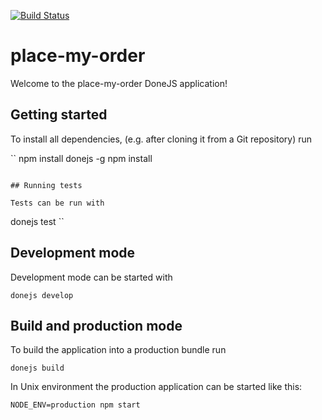 [![Build Status](https://travis-ci.org/sengeezer/place-my-order.png?branch=master)](https://travis-ci.org/sengeezer/place-my-order)

# place-my-order

Welcome to the place-my-order DoneJS application!

## Getting started

To install all dependencies, (e.g. after cloning it from a Git repository) run

``
npm install donejs -g
npm install
```

## Running tests

Tests can be run with

```
donejs test
``

## Development mode

Development mode can be started with

```
donejs develop
```

## Build and production mode

To build the application into a production bundle run

```
donejs build
```

In Unix environment the production application can be started like this:

```
NODE_ENV=production npm start
```
